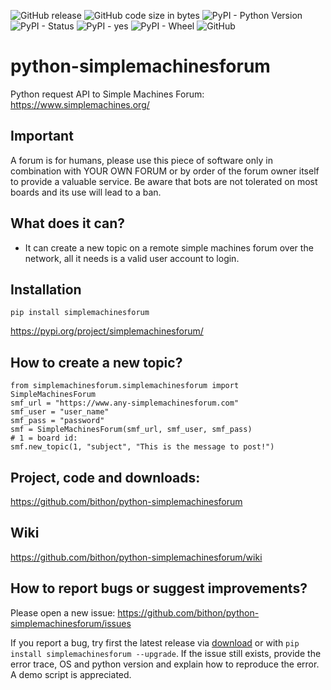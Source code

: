 ![GitHub release](https://img.shields.io/github/release/bithon/python-simplemachinesforum.svg) ![GitHub code size in bytes](https://img.shields.io/github/languages/code-size/bithon/python-simplemachinesforum.svg) ![PyPI - Python Version](https://img.shields.io/pypi/pyversions/simplemachinesforum.svg) ![PyPI - Status](https://img.shields.io/pypi/status/simplemachinesforum.svg) ![PyPI - yes](https://img.shields.io/badge/PyPI-yes-brightgreen.svg) ![PyPI - Wheel](https://img.shields.io/pypi/wheel/simplemachinesforum.svg) ![GitHub](https://img.shields.io/github/license/bithon/python-simplemachinesforum.svg) 

# python-simplemachinesforum
Python request API to Simple Machines Forum: https://www.simplemachines.org/

## Important
A forum is for humans, please use this piece of software only in combination with YOUR OWN FORUM or by order of the forum owner itself to provide a valuable service. Be aware that bots are not tolerated on most boards and its use will lead to a ban.

## What does it can?
- It can create a new topic on a remote simple machines forum over the network, all it needs is a valid user account to login.

## Installation
`pip install simplemachinesforum`

https://pypi.org/project/simplemachinesforum/
## How to create a new topic?
```
from simplemachinesforum.simplemachinesforum import SimpleMachinesForum
smf_url = "https://www.any-simplemachinesforum.com"
smf_user = "user_name"
smf_pass = "password"
smf = SimpleMachinesForum(smf_url, smf_user, smf_pass)
# 1 = board id:
smf.new_topic(1, "subject", "This is the message to post!")
```

## Project, code and downloads: 
https://github.com/bithon/python-simplemachinesforum

## Wiki
https://github.com/bithon/python-simplemachinesforum/wiki

## How to report bugs or suggest improvements?
Please open a new issue:
https://github.com/bithon/python-simplemachinesforum/issues

If you report a bug, try first the latest release via [download](https://github.com/bithon/python-simplemachinesforum/releases) 
or with `pip install simplemachinesforum --upgrade`. If the issue still exists, provide the error trace, OS 
and python version and explain how to reproduce the error. A demo script is appreciated.
